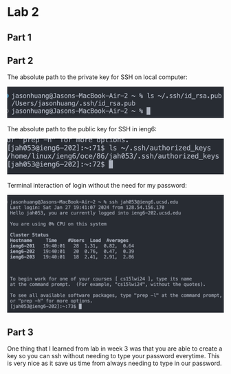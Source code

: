 # Lab 2

## Part 1


## Part 2

The absolute path to the private key for SSH on local computer:

![private_key](/lab2_files/path_to_private_key.png)

The absolute path to the public key for SSH in ieng6:

![public_key](/lab2_files/path_to_public_key.png)

Terminal interaction of login without the need for my password:

![login](/lab2_files/ssh_to_ieng6_no_pass.png)

## Part 3 

One thing that I learned from lab in week 3 was that you are able to create a key so you can ssh without needing to type your password everytime. This is very nice as it save us time from always needing to type in our password.
